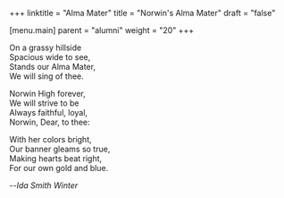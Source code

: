 +++
linktitle = "Alma Mater"
title = "Norwin's Alma Mater"
draft = "false"

[menu.main]
  parent = "alumni"
  weight = "20"
+++

On a grassy hillside<br />
Spacious wide to see,<br />
Stands our Alma Mater,<br />
We will sing of thee.

Norwin High forever,<br />
We will strive to be<br />
Always faithful, loyal,<br />
Norwin, Dear, to thee:

With her colors bright,<br />
Our banner gleams so true,<br />
Making hearts beat right,<br />
For our own gold and blue.

--*Ida Smith Winter*
